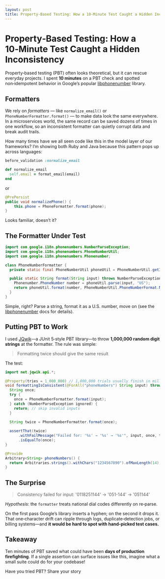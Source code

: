 ```yaml
---
layout: post
title: Property‑Based Testing: How a 10‑Minute Test Caught a Hidden Inconsistency
---
```


# Property‑Based Testing: How a 10‑Minute Test Caught a Hidden Inconsistency

Property‑based testing (PBT) often looks theoretical, but it can rescue everyday projects.
I spent **10 minutes** on a PBT check and spotted non‑idempotent behavior in Google’s popular [libphonenumber](https://github.com/google/libphonenumber) library.

## Formatters

We rely on _formatters_ — like `normalize_email()` or `PhoneNumberFormatter.format()` — to make data look the same everywhere.
In a microservices world, the same record can be saved dozens of times in one workflow, so an inconsistent formatter can quietly corrupt data and break audit trails.

How many times have we all seen code like this in the model layer of our frameworks? I’m showing both Ruby and Java because this pattern pops up across languages:

```ruby
before_validation :normalize_email

def normalize_email
  self.email = format_email(email)
end
```
or
```java
@PrePersist
public void normalizePhone() {
    this.phone = PhoneFormatter.format(phone);
}
```

Looks familiar, doesn’t it?


## The Formatter Under Test

```java
import com.google.i18n.phonenumbers.NumberParseException;
import com.google.i18n.phonenumbers.PhoneNumberUtil;
import com.google.i18n.phonenumbers.Phonenumber;

class PhoneNumberFormatter {
  private static final PhoneNumberUtil phoneUtil = PhoneNumberUtil.getInstance();

  public static String format(String input) throws NumberParseException {
    Phonenumber.PhoneNumber number = phoneUtil.parse(input, "US");
    return phoneUtil.format(number, PhoneNumberUtil.PhoneNumberFormat.NATIONAL);
  }
}
```

Simple, right? Parse a string, format it as a U.S. number, move on (see the [libphonenumber](https://github.com/google/libphonenumber) docs for details).


## Putting PBT to Work

I used [JQwik](https://jqwik.net/)—a JUnit 5‑style PBT library—to throw **1,000,000 random digit strings** at the formatter. The rule was simple:

> Formatting twice should give the same result

The test:
```java
import net.jqwik.api.*;

@Property(tries = 1_000_000) // 1,000,000 trials usually finish in milliseconds
void formattingIsConsistent(@ForAll("phoneNumbers") String input) throws NumberParseException {
  String once;
  try {
    once = PhoneNumberFormatter.format(input);
  } catch (NumberParseException ignored) {
    return; // skip invalid inputs
  }

  String twice = PhoneNumberFormatter.format(once);
  
  assertThat(twice)
      .withFailMessage("Failed for: '%s' → '%s' → '%s'", input, once, twice)
      .isEqualTo(once);
}

@Provide
Arbitrary<String> phoneNumbers() {
  return Arbitraries.strings().withChars("1234567890").ofMaxLength(14);
}
```


## The Surprise

> Consistency failed for input: '0118251144' → '051-144' → '051144'

_Hypothesis_: the `formatter` treats national dial codes differently on re‑parse.

On the first pass Google’s library inserts a hyphen; on the second it drops it. That one‑character drift can ripple through logs, duplicate‑detection jobs, or billing systems—and **it would be hard to spot with hand‑picked test cases.**


## Takeaway

Ten minutes of PBT saved what could have been **days of production firefighting**. If a single assertion can surface issues like this, imagine what a small suite could do for your codebase!

Have you tried PBT? Share your story
